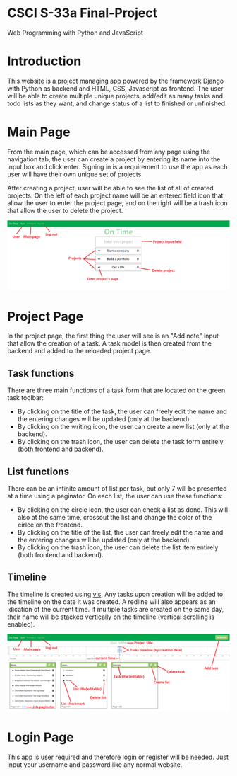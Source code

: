 # CSCI S-33a Final-Project
Web Programming with Python and JavaScript

# Introduction
This website is a project managing app powered by the framework Django with Python as backend and HTML, CSS, Javascript as frontend. The user will be able to create multiple unique projects, add/edit as many tasks and todo lists as they want, and change status of a list to finished or unfinished.

# Main Page
From the main page, which can be accessed from any page using the navigation tab, the user can create a project by entering its name into the input box and click enter. Signing in is a requirement to use the app as each user will have their own unique set of projects. 

After creating a project, user will be able to see the list of all of created projects. On the left of each project name will be an entered field icon that allow the user to enter the project page, and on the right will be a trash icon that allow the user to delete the project. 

![](Images/Main%20Page.PNG)

# Project Page
In the project page, the first thing the user will see is an "Add note" input that allow the creation of a task. A task model is then created from the backend and added to the reloaded project page.

## Task functions
There are three main functions of a task form that are located on the green task toolbar:
* By clicking on the title of the task, the user can freely edit the name and the entering changes will be updated (only at the backend). 
* By clicking on the writing icon, the user can create a new list (only at the backend). 
* By clicking on the trash icon, the user can delete the task form entirely (both frontend and backend).

## List functions
There can be an infinite amount of list per task, but only 7 will be presented at a time using a paginator. On each list, the user can use these functions:
* By clicking on the circle icon, the user can check a list as done. This will also at the same time, crossout the list and change the color of the cirlce on the frontend.
* By clicking on the title of the list, the user can freely edit the name and the entering changes will be updated (only at the backend). 
* By clicking on the trash icon, the user can delete the list item entirely (both frontend and backend). 

## Timeline
The timeline is created using [vis](https://visjs.org/). Any tasks upon creation will be added to the timeline on the date it was created. A redline will also appears as an idication of the current time. If multiple tasks are created on the same day, their name will be stacked vertically on the timeline (vertical scrolling is enabled).

![](Images/Task%20Page.PNG)

# Login Page
This app is user required and therefore login or register will be needed. Just input your username and password like any normal website.



